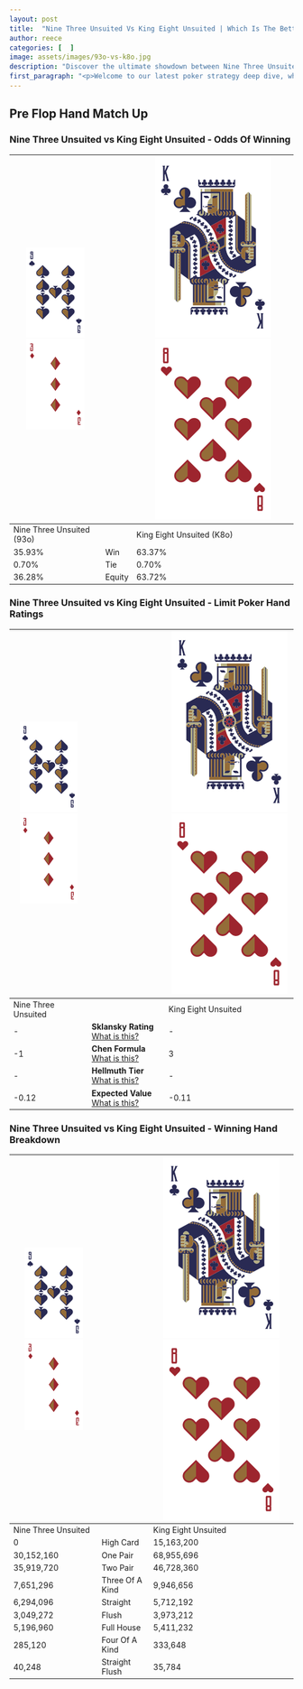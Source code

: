 ```yaml
---
layout: post
title:  "Nine Three Unsuited Vs King Eight Unsuited | Which Is The Better Hand In Poker? A Complete Guide"
author: reece
categories: [  ]
image: assets/images/93o-vs-k8o.jpg
description: "Discover the ultimate showdown between Nine Three Unsuited and King Eight Unsuited in poker! Uncover the odds, strategies, and scenarios where one hand triumphs over the other. Get ready to up your poker game with this thrilling analysis."
first_paragraph: "<p>Welcome to our latest poker strategy deep dive, where we're pitting two distinct hands against each other in a high-stakes showdown: Nine Three Unsuited vs King Eight Unsuited.</p><p>In the dynamic world of poker, every decision counts, and knowing which hand holds the upper hand is key to your success at the table.</p><p>In this article, we'll dissect these two hands, explore the scenarios where one dominates the other, and equip you with the knowledge to make strategic choices that can tip the odds in your favor.</p><p>Get ready to unravel the intriguing dynamics of these poker hands and elevate your game to new heights.</p>"
---
```




[comment]: # (sp0)

## Pre Flop Hand Match Up

<div class="table hand-ratings" markdown="1"> 



### Nine Three Unsuited vs King Eight Unsuited - Odds Of Winning


    
| ![image info](assets/images/hand1/9.png) ![image info](assets/images/hand1/3o.png) |  | ![image info](assets/images/hand2/K.png) ![image info](assets/images/hand2/8o.png) |
| -------- | -------- | -------- |
| Nine Three Unsuited (93o) |  | King Eight Unsuited (K8o) |
| 35.93% | Win | 63.37% |
| 0.70% | Tie | 0.70% |
| 36.28% | Equity | 63.72% |




[comment]: # (sp1)



### Nine Three Unsuited vs King Eight Unsuited - Limit Poker Hand Ratings


    
| ![image info](assets/images/hand1/9.png) ![image info](assets/images/hand1/3o.png) |  | ![image info](assets/images/hand2/K.png) ![image info](assets/images/hand2/8o.png) |
| -------- | -------- | -------- |
| Nine Three Unsuited |  | King Eight Unsuited |
| - | **Sklansky Rating** [What is this?](/sklansky-rating-explained) | - |
| -1 | **Chen Formula** [What is this?](/chen-formula-explained) | 3 |
| - | **Hellmuth Tier** [What is this?](/Hellmuth-tier-explained) | - |
| -0.12 | **Expected Value** [What is this?](/expected-value-explained) | -0.11 |




[comment]: # (sp2)



### Nine Three Unsuited vs King Eight Unsuited - Winning Hand Breakdown


    
| ![image info](assets/images/hand1/9.png) ![image info](assets/images/hand1/3o.png) |  | ![image info](assets/images/hand2/K.png) ![image info](assets/images/hand2/8o.png) |
| -------- | -------- | -------- |
| Nine Three Unsuited |  | King Eight Unsuited |
| 0 | High Card | 15,163,200 |
| 30,152,160 | One Pair | 68,955,696 |
| 35,919,720 | Two Pair | 46,728,360 |
| 7,651,296 | Three Of A Kind | 9,946,656 |
| 6,294,096 | Straight | 5,712,192 |
| 3,049,272 | Flush | 3,973,212 |
| 5,196,960 | Full House | 5,411,232 |
| 285,120 | Four Of A Kind | 333,648 |
| 40,248 | Straight Flush | 35,784 |




[comment]: # (sp3)



</div>

[comment]: # (sp4)



[comment]: # (sp5)

